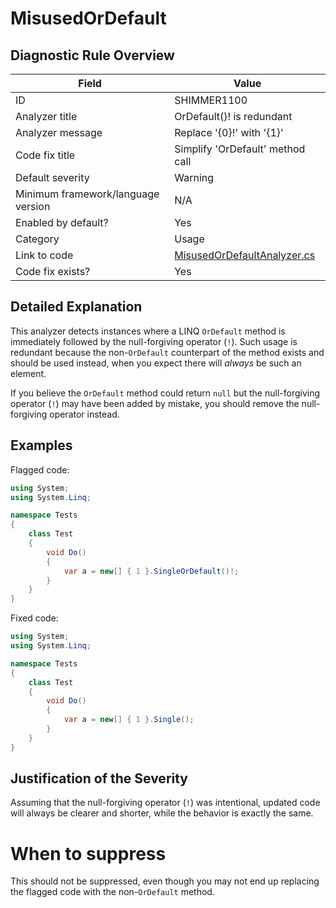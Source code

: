 # MisusedOrDefault

## Diagnostic Rule Overview

| Field                              | Value
|------------------------------------|-------
| ID                                 | SHIMMER1100
| Analyzer title                     | OrDefault()! is redundant
| Analyzer message                   | Replace '{0}!' with '{1}'
| Code fix title                     | Simplify 'OrDefault' method call
| Default severity                   | Warning
| Minimum framework/language version | N/A
| Enabled by default?                | Yes
| Category                           | Usage
| Link to code                       | [MisusedOrDefaultAnalyzer.cs](../../src/Shimmering.Analyzers/UsageRules/MisusedOrDefault/MisusedOrDefaultAnalyzer.cs)
| Code fix exists?                   | Yes

## Detailed Explanation

This analyzer detects instances where a LINQ `OrDefault` method is immediately followed by the null-forgiving operator (`!`). Such usage is redundant because the non-`OrDefault` counterpart of the method exists and should be used instead, when you expect there will _always_ be such an element.

If you believe the `OrDefault` method could return `null` but the null-forgiving operator (`!`) may have been added by mistake, you should remove the null-forgiving operator instead.

## Examples

Flagged code:
```cs
using System;
using System.Linq;

namespace Tests
{
    class Test
    {
        void Do()
        {
            var a = new[] { 1 }.SingleOrDefault()!;
        }
    }
}
```

Fixed code:
```cs
using System;
using System.Linq;

namespace Tests
{
    class Test
    {
        void Do()
        {
            var a = new[] { 1 }.Single();
        }
    }
}
```

## Justification of the Severity

Assuming that the null-forgiving operator (`!`) was intentional, updated code will always be clearer and shorter, while the behavior is exactly the same.

# When to suppress
This should not be suppressed, even though you may not end up replacing the flagged code with the non-`OrDefault` method.
